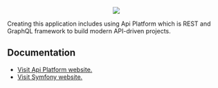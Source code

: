 <p align="center"><img src="https://d1pwix07io15pr.cloudfront.net/vc71be9d739/images/logos/header-logo.svg"></p>

Creating this application includes using Api Platform which is REST and GraphQL framework to build modern API-driven projects.

Documentation
------------

* [Visit Api Platform website.][1]
* [Visit Symfony website.][2]

[1]: https://api-platform.com/
[2]: https://symfony.com/
